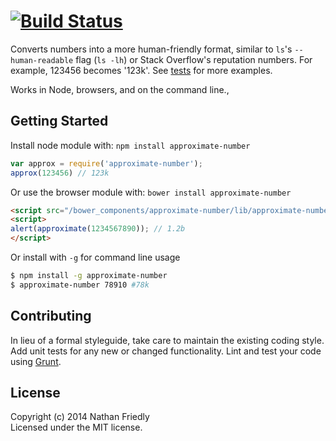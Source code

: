 #  [![Build Status](https://secure.travis-ci.org/nfriedly/approximate-number.png?branch=master)](http://travis-ci.org/nfriedly/approximate-number)

Converts numbers into a more human-friendly format, similar to `ls`'s `--human-readable` flag (`ls -lh`) or Stack
Overflow's reputation numbers. For example, 123456 becomes '123k'. See [tests] for more examples.

Works in Node, browsers, and on the command line.,


## Getting Started

Install node module with: `npm install approximate-number`

```js
var approx = require('approximate-number');
approx(123456) // 123k
```

Or use the browser module with: `bower install approximate-number`

```html
<script src="/bower_components/approximate-number/lib/approximate-number.js"></script>
<script>
alert(approximate(1234567890)); // 1.2b
</script>
```

Or install with `-g` for command line usage

```sh
$ npm install -g approximate-number
$ approximate-number 78910 #78k
```

## Contributing

In lieu of a formal styleguide, take care to maintain the existing coding style. Add unit tests for any new or changed functionality. Lint and test your code using [Grunt](http://gruntjs.com).


## License

Copyright (c) 2014 Nathan Friedly  
Licensed under the MIT license.


[tests]: https://github.com/nfriedly/approximate-number